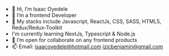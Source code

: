 - 👋 Hi, I’m Isaac Oyedele
- 👀 I’m a frontend Developer
- 🌱 My stacks include Javascript, ReactJs, CSS, SASS, HTML5, Redux/Redux-Toolkit
- I'm currently learning NextJs, Typescript & Node.js
- 💞️ I’m open for collaborate on any frontend products
- 📫 Email: isaacoyedele@hotmail.com izicbenjamin@gmail.com

<!---
izzyben20/izzyben20 is a ✨ special ✨ repository because its `README.md` (this file) appears on your GitHub profile.
You can click the Preview link to take a look at your changes.
--->

